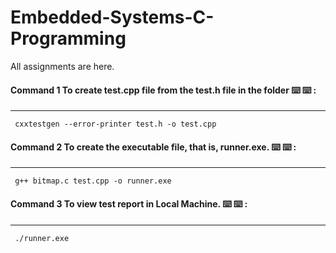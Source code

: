 # Embedded-Systems-C-Programming
All assignments are here.

 #### Command 1 To create test.cpp file from the test.h file in the folder ⌨️ ⌨️ : 
  *****
       
  

```
 cxxtestgen --error-printer test.h -o test.cpp
```

#### Command 2 To create the executable file, that is, runner.exe. ⌨️ ⌨️ : 
  *****
       
  

```
 g++ bitmap.c test.cpp -o runner.exe
```

#### Command 3 To view test report in Local Machine. ⌨️ ⌨️ : 
  *****
       
  

```
 ./runner.exe
```
